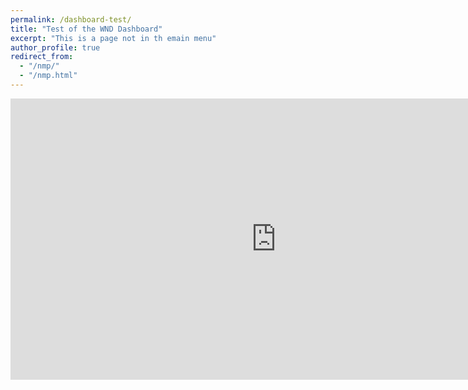 ```yaml
---
permalink: /dashboard-test/
title: "Test of the WND Dashboard"
excerpt: "This is a page not in th emain menu"
author_profile: true
redirect_from: 
  - "/nmp/"
  - "/nmp.html"
---
```


<iframe
	src="https://mijtsma3-dashboard-test.hf.space"
	frameborder="0"
	width="850"
	height="450"
></iframe>
